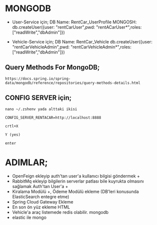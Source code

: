 # MONGODB 
- User-Service için; 
    DB Name: RentCar_UserProfile
    MONGOSH: db.createUser({user: "rentCarUser",pwd: "rentACarUser*",roles: ["readWrite","dbAdmin"]}) 

- Vehicle-Service için;
  DB Name: RentCar_Vehicle
    db.createUser({user: "rentCarVehicleAdmin",pwd: "rentCarVehicleAdmin*",roles: ["readWrite","dbAdmin"]}) 

## Query Methods For MongoDB;
    https://docs.spring.io/spring-data/mongodb/reference/repositories/query-methods-details.html

## CONFIG SERVER için;

    nano ~/.zshenv yada alttaki ikisi 

    CONFIG_SERVER_RENTACAR=http://localhost:8888
    
    crtl+X
    
    Y (yes)
    
    enter

# ADIMLAR;
  - OpenFeign ekleyip auth'tan user'a kullanıcı bilgisi göndermek +
  - RabbitMq ekleyip bilgilerin serverlar patlası bile kuyrukta olmasını sağlamak Auth'tan User'a +
  - Kiralama Modülü +, Ödeme Modülü ekleme (DB'leri konusunda ElasticSearch entegre etme) 
  - Spring Cloud Gateway Ekleme
  - En son ön yüz ekleme HTML 
  - Vehicle'a araç listemede redis olabilir. mongodb 
  - elastic ile mongo 